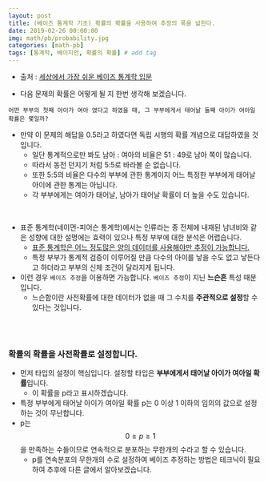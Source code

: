 ```yaml
---
layout: post
title: (베이즈 통계학 기초) 확률의 확률을 사용하여 추정의 폭을 넓힌다.
date: 2019-02-26 00:00:00
img: math/pb/probability.jpg
categories: [math-pb] 
tags: [통계학, 베이지안, 확률의 확률] # add tag
---
```


+ 출처 : [세상에서 가장 쉬운 베이즈 통계학 입문](https://www.aladin.co.kr/shop/wproduct.aspx?ItemId=103947200)

+ 다음 문제의 확률은 어떻게 될 지 한번 생각해 보겠습니다.

```
어떤 부부의 첫째 아이가 여아 였다고 하였을 때, 그 부부에게서 태어날 둘째 아이가 여아일 확률은 몇일까?
```

+ 만약 이 문제의 해답을 0.5라고 하였다면 독립 시행의 확률 개념으로 대답하였을 것입니다.
    + 일단 통계적으로만 봐도 남아 : 여아의 비율은 51 : 49로 남아 쪽이 많습니다.
    + 따라서 동전 던지기 처럼 5:5로 바라볼 순 없습니다.
    + 또한 5:5의 비율은 다수의 부부에 관한 통계이지 어느 특정한 부부에게 태어날 아이에 관한 통계는 아닙니다.
    + 각 부부에게는 여아가 태어날, 남아가 태어날 확률이 더 높을 수도 있습니다.

<br>

+ 표준 통계학(네이먼-피어슨 통계학)에서는 인류라는 종 전체에 내재된 남녀비와 같은 성향에 대한 설명에는 효력이 있으나 특정 부부에 대한 분석은 어렵습니다.
    + [표준 통계학은 어느 정도많은 양의 데이터를 사용해야만 추정이 가능합니다.](https://gaussian37.github.io/math-pb-bayes-basic8/)
    + 특정 부부가 통계적 검증이 이루어질 만큼 다수의 아이를 낳을 수도 없고 낳든다고 하더라고 부부의 신체 조건이 달라지게 됩니다.
+ 이런 경우 `베이즈 추정`을 이용하면 가능합니다. `베이즈 추정`이 지닌 **느슨흔** 특성 때문입니다.
    + 느슨함이란 사전확률에 대한 데이터가 없을 때 그 수치를 **주관적으로 설정**할 수 있다는 것입니다.
    
<br><br> 

### 확률의 확률을 사전확률로 설정합니다.

+ 먼저 타입의 설정이 핵심입니다. 설정할 타입은 **부부에게서 태어날 아이가 여아일 확률**입니다.
    + 이 확률을 p라고 표시하겠습니다.
+ 특정 부부에게 태어날 아이가 여아일 확률 p는 0 이상 1 이하의 임의의 값으로 설정하는 것이 무난합니다.
+ p는 $$ 0 \ge p \ge 1 $$을 만족하는 수들이므로 연속적으로 분포하는 무한개의 수라고 할 수 있습니다.
    + p를 연속분포의 무한개의 수로 설정하여 베이즈 추정하는 방법은 테크닉이 필요하여 추후에 다른 글에서 알아보겠습니다.

    
    